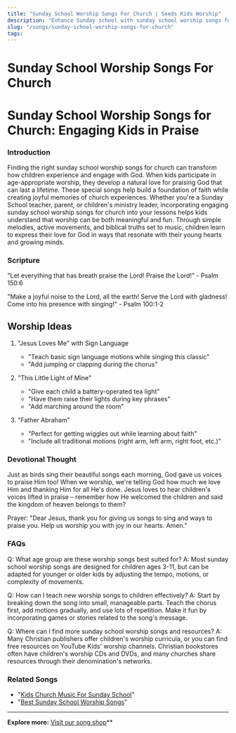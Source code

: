```yaml
---
title: "Sunday School Worship Songs For Church | Seeds Kids Worship"
description: "Enhance Sunday school with sunday school worship songs for church that teach faith through music. Educational worship resources for children."
slug: "/songs/sunday-school-worship-songs-for-church"
tags:
---
```


# Sunday School Worship Songs For Church

# Sunday School Worship Songs for Church: Engaging Kids in Praise

### Introduction
Finding the right sunday school worship songs for church can transform how children experience and engage with God. When kids participate in age-appropriate worship, they develop a natural love for praising God that can last a lifetime. These special songs help build a foundation of faith while creating joyful memories of church experiences. Whether you're a Sunday School teacher, parent, or children's ministry leader, incorporating engaging sunday school worship songs for church into your lessons helps kids understand that worship can be both meaningful and fun. Through simple melodies, active movements, and biblical truths set to music, children learn to express their love for God in ways that resonate with their young hearts and growing minds.

### Scripture
"Let everything that has breath praise the Lord! Praise the Lord!" - Psalm 150:6

"Make a joyful noise to the Lord, all the earth! Serve the Lord with gladness! Come into his presence with singing!" - Psalm 100:1-2

## Worship Ideas
1. "Jesus Loves Me" with Sign Language
   - "Teach basic sign language motions while singing this classic"
   - "Add jumping or clapping during the chorus"

2. "This Little Light of Mine"
   - "Give each child a battery-operated tea light"
   - "Have them raise their lights during key phrases"
   - "Add marching around the room"

3. "Father Abraham"
   - "Perfect for getting wiggles out while learning about faith"
   - "Include all traditional motions (right arm, left arm, right foot, etc.)"

### Devotional Thought
Just as birds sing their beautiful songs each morning, God gave us voices to praise Him too! When we worship, we're telling God how much we love Him and thanking Him for all He's done. Jesus loves to hear children's voices lifted in praise – remember how He welcomed the children and said the kingdom of heaven belongs to them?

Prayer: "Dear Jesus, thank you for giving us songs to sing and ways to praise you. Help us worship you with joy in our hearts. Amen."

### FAQs
Q: What age group are these worship songs best suited for?
A: Most sunday school worship songs are designed for children ages 3-11, but can be adapted for younger or older kids by adjusting the tempo, motions, or complexity of movements.

Q: How can I teach new worship songs to children effectively?
A: Start by breaking down the song into small, manageable parts. Teach the chorus first, add motions gradually, and use lots of repetition. Make it fun by incorporating games or stories related to the song's message.

Q: Where can I find more sunday school worship songs and resources?
A: Many Christian publishers offer children's worship curricula, or you can find free resources on YouTube Kids' worship channels. Christian bookstores often have children's worship CDs and DVDs, and many churches share resources through their denomination's networks.

### Related Songs

- "[Kids Church Music For Sunday School](/activities/kids-church-music-for-sunday-school/)"
- "[Best Sunday School Worship Songs](/songs/best-sunday-school-worship-songs/)"

---

**Explore more:** [Visit our song shop](https://seedskidsworship.com/shop)**

<!-- Schema Markup -->
<script type="application/ld+json">
{
  "@context": "https://schema.org",
  "@type": "MusicRecording",
  "name": "Sunday School Worship Songs For Church",
  "byArtist": {
    "@type": "MusicGroup",
    "name": "Seeds Kids Worship"
  },
  "isFamilyFriendly": true,
  "url": "https://seedskidsworship.com/songs/sunday-school-worship-songs-for-church/"
}
</script>